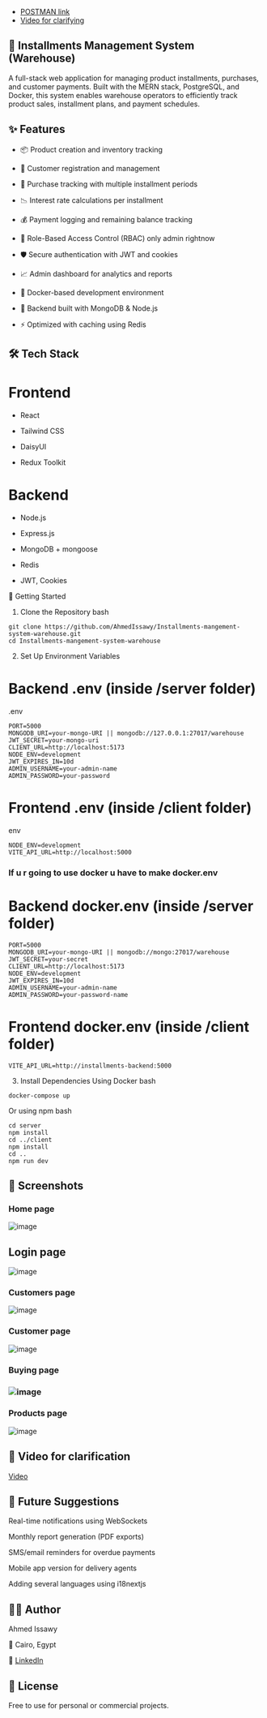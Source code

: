 - [POSTMAN link](https://app.getpostman.com/join-team?invite_code=3ee466d4637385ed64f85ad06ccf229f206e2b312fa1936b4b79f5d89cc6898e&target_code=a20e294c5419b8455380063d183c1fb4)
- [Video for clarifying](https://drive.google.com/file/d/1dogeYHtglDMp8ulbY1EN4zax1DcxojPI/view?usp=sharing)
## 🧾 Installments Management System (Warehouse)
A full-stack web application for managing product installments, purchases, and customer payments. Built with the MERN stack, PostgreSQL, and Docker, this system enables warehouse operators to efficiently track product sales, installment plans, and payment schedules.

## ✨ Features
- 📦 Product creation and inventory tracking

- 👥 Customer registration and management

- 🧾 Purchase tracking with multiple installment periods

- 📉 Interest rate calculations per installment

- 💰 Payment logging and remaining balance tracking

- 🔐 Role-Based Access Control (RBAC) only admin rightnow

- 🛡️ Secure authentication with JWT and cookies

- 📈 Admin dashboard for analytics and reports

- 🐳 Docker-based development environment

- 🧠 Backend built with MongoDB & Node.js

- ⚡ Optimized with caching using Redis

## 🛠️ Tech Stack

# Frontend

- React

- Tailwind CSS

- DaisyUI

- Redux Toolkit

# Backend

- Node.js

- Express.js

- MongoDB + mongoose

- Redis

- JWT, Cookies

🔧 Getting Started
1. Clone the Repository
bash
 ```
git clone https://github.com/AhmedIssawy/Installments-mangement-system-warehouse.git
cd Installments-mangement-system-warehouse
```

2. Set Up Environment Variables
# Backend .env (inside /server folder)
.env
```
PORT=5000
MONGODB_URI=your-mongo-URI || mongodb://127.0.0.1:27017/warehouse
JWT_SECRET=your-mongo-uri
CLIENT_URL=http://localhost:5173
NODE_ENV=development
JWT_EXPIRES_IN=10d
ADMIN_USERNAME=your-admin-name
ADMIN_PASSWORD=your-password
```

# Frontend .env (inside /client folder)
env
```
NODE_ENV=development
VITE_API_URL=http://localhost:5000
```

### If u r going to use docker u have to make docker.env
# Backend docker.env (inside /server folder)
```
PORT=5000
MONGODB_URI=your-mongo-URI || mongodb://mongo:27017/warehouse
JWT_SECRET=your-secret
CLIENT_URL=http://localhost:5173
NODE_ENV=development
JWT_EXPIRES_IN=10d
ADMIN_USERNAME=your-admin-name
ADMIN_PASSWORD=your-password-name
```

# Frontend docker.env (inside /client folder)
```
VITE_API_URL=http://installments-backend:5000
```

3. Install Dependencies
Using Docker
bash
```
docker-compose up
```
Or using npm
bash
```
cd server
npm install
cd ../client
npm install
cd .. 
npm run dev
```
## 📸 Screenshots
### Home page
![image](https://github.com/user-attachments/assets/f9713581-46f2-4929-a3f7-f50641982599)

## Login page
![image](https://github.com/user-attachments/assets/49055c3e-e141-4c37-bab0-7fbb079dbc2e)

### Customers page
![image](https://github.com/user-attachments/assets/2f476cc2-817e-4856-b3d6-ebcd77ea5d58)

### Customer page
![image](https://github.com/user-attachments/assets/4afccacd-da9f-45c0-9343-f963e55d7dc8)


### Buying page
### ![image](https://github.com/user-attachments/assets/caba9fda-1ba8-4980-9c73-764461587531)

### Products page
![image](https://github.com/user-attachments/assets/d1c9b25f-29ce-4575-8193-959d8865dd89)


## 🎥 Video for clarification
[Video](https://drive.google.com/file/d/1dogeYHtglDMp8ulbY1EN4zax1DcxojPI/view?usp=sharing)

## 🔮 Future Suggestions
Real-time notifications using WebSockets

Monthly report generation (PDF exports)

SMS/email reminders for overdue payments

Mobile app version for delivery agents

Adding several languages using i18nextjs

## 👨‍💻 Author

Ahmed Issawy

📍 Cairo, Egypt

🔗 [LinkedIn](https://www.linkedin.com/in/ahmed-issawy-fares/)

## 📄 License
Free to use for personal or commercial projects.
